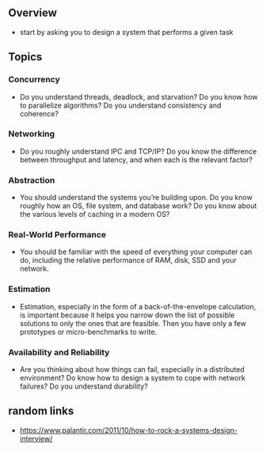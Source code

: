 ## Overview
- start by asking you to design a system that performs a given task

## Topics
### Concurrency
- Do you understand threads, deadlock, and starvation? Do you know how to parallelize algorithms? Do you understand consistency and coherence?

### Networking
- Do you roughly understand IPC and TCP/IP? Do you know the difference between throughput and latency, and when each is the relevant factor?

### Abstraction
- You should understand the systems you’re building upon. Do you know roughly how an OS, file system, and database work? Do you know about the various levels of caching in a modern OS?

### Real-World Performance
- You should be familiar with the speed of everything your computer can do, including the relative performance of RAM, disk, SSD and your network.

### Estimation
- Estimation, especially in the form of a back-of-the-envelope calculation, is important because it helps you narrow down the list of possible solutions to only the ones that are feasible. Then you have only a few prototypes or micro-benchmarks to write.

### Availability and Reliability
- Are you thinking about how things can fail, especially in a distributed environment? Do know how to design a system to cope with network failures? Do you understand durability?


## random links
- https://www.palantir.com/2011/10/how-to-rock-a-systems-design-interview/

